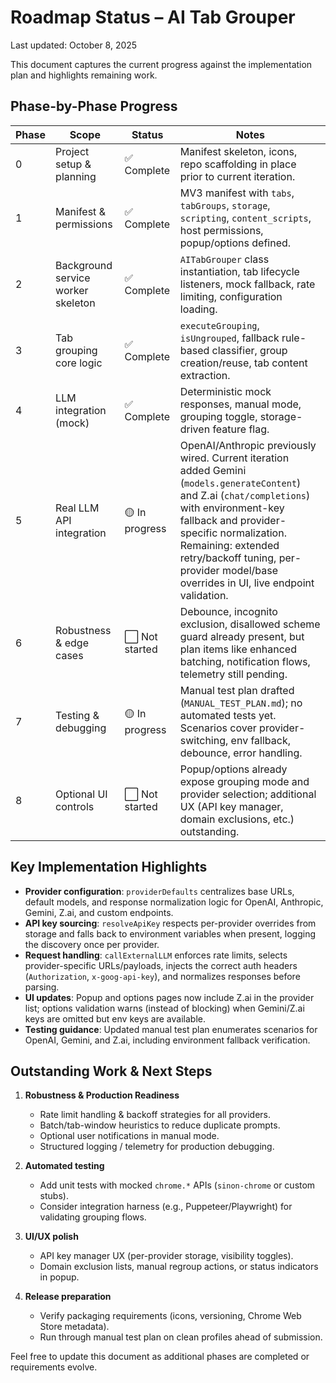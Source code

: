 # Roadmap Status – AI Tab Grouper

Last updated: October 8, 2025

This document captures the current progress against the implementation plan and highlights remaining work.

## Phase-by-Phase Progress

| Phase | Scope | Status | Notes |
|-------|-------|--------|-------|
| 0 | Project setup & planning | ✅ Complete | Manifest skeleton, icons, repo scaffolding in place prior to current iteration. |
| 1 | Manifest & permissions | ✅ Complete | MV3 manifest with `tabs`, `tabGroups`, `storage`, `scripting`, `content_scripts`, host permissions, popup/options defined. |
| 2 | Background service worker skeleton | ✅ Complete | `AITabGrouper` class instantiation, tab lifecycle listeners, mock fallback, rate limiting, configuration loading. |
| 3 | Tab grouping core logic | ✅ Complete | `executeGrouping`, `isUngrouped`, fallback rule-based classifier, group creation/reuse, tab content extraction. |
| 4 | LLM integration (mock) | ✅ Complete | Deterministic mock responses, manual mode, grouping toggle, storage-driven feature flag. |
| 5 | Real LLM API integration | 🟡 In progress | OpenAI/Anthropic previously wired. Current iteration added Gemini (`models.generateContent`) and Z.ai (`chat/completions`) with environment-key fallback and provider-specific normalization. Remaining: extended retry/backoff tuning, per-provider model/base overrides in UI, live endpoint validation. |
| 6 | Robustness & edge cases | ⬜ Not started | Debounce, incognito exclusion, disallowed scheme guard already present, but plan items like enhanced batching, notification flows, telemetry still pending. |
| 7 | Testing & debugging | 🟡 In progress | Manual test plan drafted (`MANUAL_TEST_PLAN.md`); no automated tests yet. Scenarios cover provider-switching, env fallback, debounce, error handling. |
| 8 | Optional UI controls | ⬜ Not started | Popup/options already expose grouping mode and provider selection; additional UX (API key manager, domain exclusions, etc.) outstanding. |

## Key Implementation Highlights

- **Provider configuration**: `providerDefaults` centralizes base URLs, default models, and response normalization logic for OpenAI, Anthropic, Gemini, Z.ai, and custom endpoints.
- **API key sourcing**: `resolveApiKey` respects per-provider overrides from storage and falls back to environment variables when present, logging the discovery once per provider.
- **Request handling**: `callExternalLLM` enforces rate limits, selects provider-specific URLs/payloads, injects the correct auth headers (`Authorization`, `x-goog-api-key`), and normalizes responses before parsing.
- **UI updates**: Popup and options pages now include Z.ai in the provider list; options validation warns (instead of blocking) when Gemini/Z.ai keys are omitted but env keys are available.
- **Testing guidance**: Updated manual test plan enumerates scenarios for OpenAI, Gemini, and Z.ai, including environment fallback verification.

## Outstanding Work & Next Steps

1. **Robustness & Production Readiness**
   - Rate limit handling & backoff strategies for all providers.
   - Batch/tab-window heuristics to reduce duplicate prompts.
   - Optional user notifications in manual mode.
   - Structured logging / telemetry for production debugging.

2. **Automated testing**
   - Add unit tests with mocked `chrome.*` APIs (`sinon-chrome` or custom stubs).
   - Consider integration harness (e.g., Puppeteer/Playwright) for validating grouping flows.

3. **UI/UX polish**
   - API key manager UX (per-provider storage, visibility toggles).
   - Domain exclusion lists, manual regroup actions, or status indicators in popup.

4. **Release preparation**
   - Verify packaging requirements (icons, versioning, Chrome Web Store metadata).
   - Run through manual test plan on clean profiles ahead of submission.

Feel free to update this document as additional phases are completed or requirements evolve.
